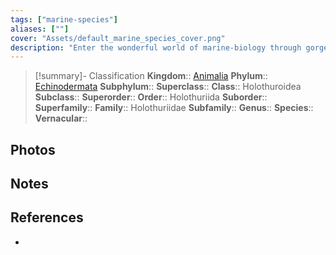 ```yaml
---
tags: ["marine-species"]
aliases: [""]
cover: "Assets/default_marine_species_cover.png"
description: "Enter the wonderful world of marine-biology through gorgeous underwater pictures of marine animals. Holothuriidae are commonly called sea cucumber, and belongs to the echinodermata phylum. So they're cousin of sea stars (I know it doesn't look like so at all)."
---
```

> [!summary]- Classification
**Kingdom**:: [Animalia](Animalia.md)
**Phylum**:: [Echinodermata](Echinodermata.md)
**Subphylum**:: 
**Superclass**::
**Class**:: Holothuroidea
**Subclass**::
**Superorder**::
**Order**:: Holothuriida
**Suborder**::
**Superfamily**::
**Family**:: Holothuriidae
**Subfamily**::
**Genus**:: 
**Species**::
**Vernacular**::

## Photos

## Notes

## References
- 